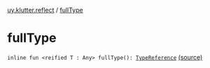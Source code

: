 [uy.klutter.reflect](index.md) / [fullType](.)


# fullType
<code>inline fun <reified T : Any> fullType(): [TypeReference](-type-reference/index.md)<T></code> [(source)](https://github.com/kohesive/klutter/blob/master/reflect-core-jdk6/src/main/kotlin/uy/klutter/reflect/TypeInfo.kt#L8)<br/>

